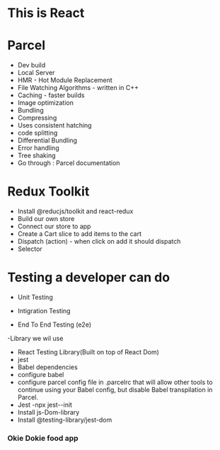 # This is React

# Parcel
  - Dev build
  - Local Server
  - HMR - Hot Module Replacement
  - File Watching Algorithms - written in C++
  - Caching - faster builds 
  - Image optimization
  - Bundling
  - Compressing
  - Uses consistent hatching
  - code splitting 
  - Differential Bundling
  - Error handling
  - Tree shaking 
  - Go through : Parcel documentation 

# Redux Toolkit
  - Install @reducjs/toolkit and react-redux
  - Build our own store 
  - Connect our store to app 
  - Create a Cart slice to add items to the cart
  - Dispatch (action) - when click on add it should dispatch 
  - Selector
  
# Testing a developer can do
   
  - Unit Testing 
   
  - Intigration Testing 
   
  - End To End Testing (e2e)

  -Library we wil use 
   - React Testing Library(Built on top of React Dom)
   - jest
   - Babel dependencies
   - configure babel
   - configure parcel config file in .parcelrc that will allow other tools to continue using your Babel config, but disable Babel transpilation in Parcel.
   - Jest -npx jest--init
   - Install js-Dom-library
   - Install @testing-library/jest-dom
   ### Okie Dokie food app